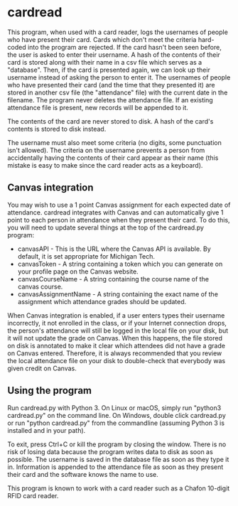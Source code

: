 # cardread

This program, when used with a card reader, logs the usernames of people who have present their card. Cards which don't meet the criteria hard-coded into the program are rejected. If the card hasn't been seen before, the user is asked to enter their username. A hash of the contents of their card is stored along with their name in a csv file which serves as a "database". Then, if the card is presented again, we can look up their username instead of asking the person to enter it. The usernames of people who have presented their card (and the time that they presented it) are stored in another csv file (the "attendance" file) with the current date in the filename. The program never deletes the attendance file. If an existing attendance file is present, new records will be appended to it.

The contents of the card are never stored to disk. A hash of the card's contents is stored to disk instead.

The username must also meet some criteria (no digits, some punctuation isn't allowed). The criteria on the username prevents a person from accidentally having the contents of their card appear as their name (this mistake is easy to make since the card reader acts as a keyboard).

## Canvas integration
You may wish to use a 1 point Canvas assignment for each expected date of attendance. cardread integrates with Canvas and can automatically give 1 point to each person in attendance when they present their card. To do this, you will need to update several things at the top of the cardread.py program:

* canvasAPI - This is the URL where the Canvas API is available. By default, it is set appropriate for Michigan Tech.
* canvasToken - A string containing a token which you can generate on your profile page on the Canvas website.
* canvasCourseName - A string containing the course name of the canvas course.
* canvasAssignmentName - A string containing the exact name of the assignment which attendance grades should be updated.

When Canvas integration is enabled, if a user enters types their username incorrectly, it not enrolled in the class, or if your Internet connection drops, the person's attendance will still be logged in the local file on your disk, but it will not update the grade on Canvas. When this happens, the file stored on disk is annotated to make it clear which attendees did not have a grade on Canvas entered. Therefore, it is always recommended that you review the local attendance file on your disk to double-check that everybody was given credit on Canvas.

## Using the program
Run cardread.py with Python 3. On Linux or macOS, simply run "python3 cardread.py" on the command line. On Windows, double click cardread.py or run "python cardread.py" from the commandline (assuming Python 3 is installed and in your path).

To exit, press Ctrl+C or kill the program by closing the window. There is no risk of losing data because the program writes data to disk as soon as possible. The username is saved in the database file as soon as they type it in. Information is appended to the attendance file as soon as they present their card and the software knows the name to use.

This program is known to work with a card reader such as a Chafon 10-digit RFID card reader.
